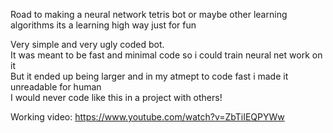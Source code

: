 Road to making a neural network tetris bot or maybe other learning algorithms its a learning high way just for fun

Very simple and very ugly coded bot.<br> 
It was meant to be fast and minimal code so i could train neural net work on it<br>
But it ended up being larger and in my atmept to code fast i made it unreadable for human<br>
I would never code like this in a project with others!<br>

Working video: https://www.youtube.com/watch?v=ZbTiIEQPYWw 
